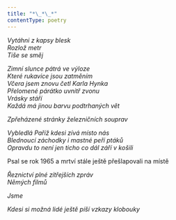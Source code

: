 ```yaml
---
title: "*\_*\_*"
contentType: poetry
---
```


<section>

_Vytáhni z kapsy blesk  
Rozlož metr  
Tiše se směj_

</section>

<section>

_Zimní slunce pátrá ve výloze  
Které rukavice jsou zatměním  
Včera jsem znovu četl Karla Hynka  
Přelomené párátko uvnitř zvonu  
Vrásky stáří  
Každá má jinou barvu podtrhaných vět_

</section>

<section>

_Zpřeházené stránky železničních souprav_

</section>

<section>

_Vybledlá Paříž kdesi zívá místo nás  
Blednoucí záchodky i mastné peří ptáků  
Opravdu to není jen ticho co dál září v košili_

</section>

<section>

Psal se rok 1965 a mrtví stále ještě přešlapovali na místě

_Řeznictví plné zítřejších zpráv  
Němých filmů_

</section>

<section>

_Jsme_

</section>

<section>

_Kdesi si možná lidé ještě píší vzkazy klobouky_

</section>
